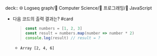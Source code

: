 deck:: 🌐 Logseq graph/📂 Computer Science/📖 프로그래밍/📖 JavaScript

- 다음 코드의 출력 결과는? #card 
  > ```javascript
  > const numbers = [1, 2, 3]	
  > const result = numbers.map(number => number * 2)
  > console.log(result) // result = ?
  > ```
	- ```
	  Array [2, 4, 6]
	  ```